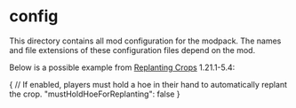 # config

This directory contains all mod configuration for the modpack.
The names and file extensions of these configuration files depend on the mod.

Below is a possible example from [Replanting Crops](https://www.curseforge.com/minecraft/mc-mods/replanting-crops) 1.21.1-5.4:

<tabs>
<tab title="replantingcrops.json5">
<code-block lang="json5">
{
	// If enabled, players must hold a hoe in their hand to automatically replant the crop.
	"mustHoldHoeForReplanting": false
}
</code-block>
</tab>
</tabs>
